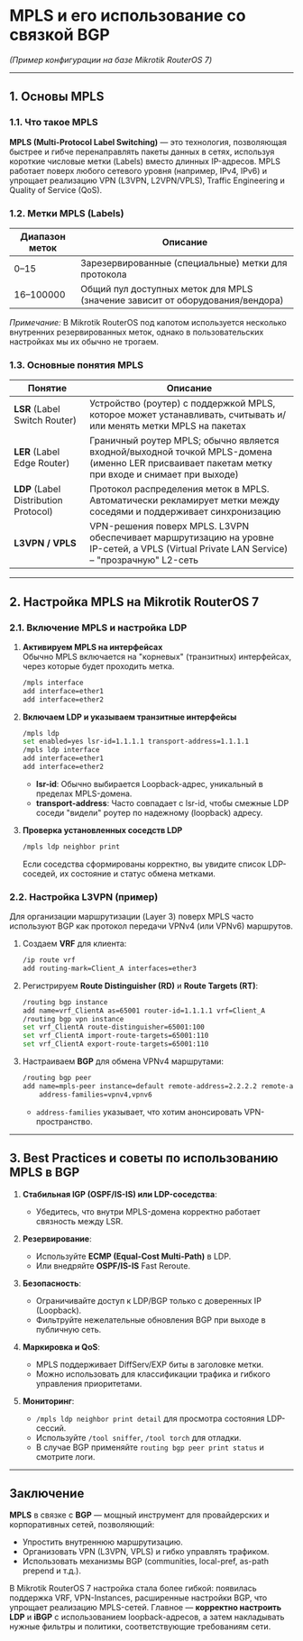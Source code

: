 # MPLS и его использование со связкой BGP  
*(Пример конфигурации на базе Mikrotik RouterOS 7)*

---

## 1. Основы MPLS

### 1.1. Что такое MPLS  
**MPLS (Multi-Protocol Label Switching)** — это технология, позволяющая
быстрее и гибче перенаправлять пакеты данных в сетях, используя
короткие числовые метки (Labels) вместо длинных IP-адресов. MPLS
работает поверх любого сетевого уровня (например, IPv4, IPv6) и
упрощает реализацию VPN (L3VPN, L2VPN/VPLS), Traffic Engineering и
Quality of Service (QoS).

### 1.2. Метки MPLS (Labels)  
| Диапазон меток | Описание |
|---------------|----------------------|
| 0–15 | Зарезервированные (специальные) метки для протокола |
| 16–100000 | Общий пул доступных меток для MPLS (значение зависит от оборудования/вендора) |

*Примечание:* В Mikrotik RouterOS под капотом используется несколько
внутренних резервированных меток, однако в пользовательских настройках
мы их обычно не трогаем.

### 1.3. Основные понятия MPLS  
| Понятие | Описание |
|--------------------|----------|
| **LSR** (Label Switch Router) | Устройство (роутер) с поддержкой MPLS, которое может устанавливать, считывать и/или менять метки MPLS на пакетах |
| **LER** (Label Edge Router) | Граничный роутер MPLS; обычно является входной/выходной точкой MPLS-домена (именно LER присваивает пакетам метку при входе и снимает при выходе) |
| **LDP** (Label Distribution Protocol) | Протокол распределения меток в MPLS. Автоматически рекламирует метки между соседями и поддерживает синхронизацию |
| **L3VPN / VPLS** | VPN-решения поверх MPLS. L3VPN обеспечивает маршрутизацию на уровне IP-сетей, а VPLS (Virtual Private LAN Service) – "прозрачную" L2-сеть |

---

## 2. Настройка MPLS на Mikrotik RouterOS 7

### 2.1. Включение MPLS и настройка LDP  
1. **Активируем MPLS на интерфейсах**  
   Обычно MPLS включается на "корневых" (транзитных) интерфейсах, через которые будет проходить метка.
   ```bash
   /mpls interface
   add interface=ether1
   add interface=ether2
   ```
2. **Включаем LDP и указываем транзитные интерфейсы**  
   ```bash
   /mpls ldp
   set enabled=yes lsr-id=1.1.1.1 transport-address=1.1.1.1
   /mpls ldp interface
   add interface=ether1
   add interface=ether2
   ```
   - **lsr-id**: Обычно выбирается Loopback-адрес, уникальный в пределах MPLS-домена.
   - **transport-address**: Часто совпадает с lsr-id, чтобы смежные LDP
     соседи "видели" роутер по надежному (loopback) адресу.

3. **Проверка установленных соседств LDP**  
   ```bash
   /mpls ldp neighbor print
   ```
   Если соседства сформированы корректно, вы увидите список LDP-соседей,
   их состояние и статус обмена метками.

### 2.2. Настройка L3VPN (пример)  
Для организации маршрутизации (Layer 3) поверх MPLS часто используют BGP
как протокол передачи VPNv4 (или VPNv6) маршрутов.

1. Создаем **VRF** для клиента:
   ```bash
   /ip route vrf
   add routing-mark=Client_A interfaces=ether3
   ```
2. Регистрируем **Route Distinguisher (RD)** и **Route Targets (RT)**:
   ```bash
   /routing bgp instance
   add name=vrf_ClientA as=65001 router-id=1.1.1.1 vrf=Client_A
   /routing bgp vpn instance
   set vrf_ClientA route-distinguisher=65001:100
   set vrf_ClientA import-route-targets=65001:110
   set vrf_ClientA export-route-targets=65001:110
   ```
3. Настраиваем **BGP** для обмена VPNv4 маршрутами:
   ```bash
   /routing bgp peer
   add name=mpls-peer instance=default remote-address=2.2.2.2 remote-as=65002 \
       address-families=vpnv4,vpnv6
   ```
   - `address-families` указывает, что хотим анонсировать VPN-пространство.

---

## 3. Best Practices и советы по использованию MPLS в BGP

1. **Стабильная IGP (OSPF/IS-IS) или LDP-соседства**:
   - Убедитесь, что внутри MPLS-домена корректно работает связность между LSR.

2. **Резервирование**:
   - Используйте **ECMP (Equal-Cost Multi-Path)** в LDP.
   - Или внедряйте **OSPF/IS-IS** Fast Reroute.

3. **Безопасность**:
   - Ограничивайте доступ к LDP/BGP только с доверенных IP (Loopback).
   - Фильтруйте нежелательные обновления BGP при выходе в публичную сеть.

4. **Маркировка и QoS**:
   - MPLS поддерживает DiffServ/EXP биты в заголовке метки.
   - Можно использовать для классификации трафика и гибкого управления приоритетами.

5. **Мониторинг**:
   - `/mpls ldp neighbor print detail` для просмотра состояния LDP-сессий.
   - Используйте `/tool sniffer`, `/tool torch` для отладки.
   - В случае BGP применяйте `routing bgp peer print status` и смотрите логи.

---

## Заключение

**MPLS** в связке с **BGP** — мощный инструмент для провайдерских и
корпоративных сетей, позволяющий:
- Упростить внутреннюю маршрутизацию.
- Организовать VPN (L3VPN, VPLS) и гибко управлять трафиком.
- Использовать механизмы BGP (communities, local-pref, as-path prepend и т.д.).

В Mikrotik RouterOS 7 настройка стала более гибкой: появилась поддержка
VRF, VPN-Instances, расширенные настройки BGP, что упрощает реализацию
MPLS-сетей. Главное — **корректно настроить LDP** и **iBGP** с
использованием loopback-адресов, а затем накладывать нужные фильтры и
политики, соответствующие требованиям сети.

